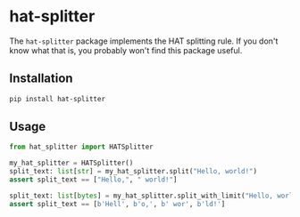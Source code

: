 # hat-splitter

The `hat-splitter` package implements the HAT splitting rule. If you don't know
what that is, you probably won't find this package useful.

## Installation

```bash
pip install hat-splitter
```

## Usage

```python
from hat_splitter import HATSplitter

my_hat_splitter = HATSplitter()
split_text: list[str] = my_hat_splitter.split("Hello, world!")
assert split_text == ["Hello,", " world!"]

split_text: list[bytes] = my_hat_splitter.split_with_limit("Hello, world!", 4)
assert split_text == [b'Hell', b'o,', b' wor', b'ld!']
```
